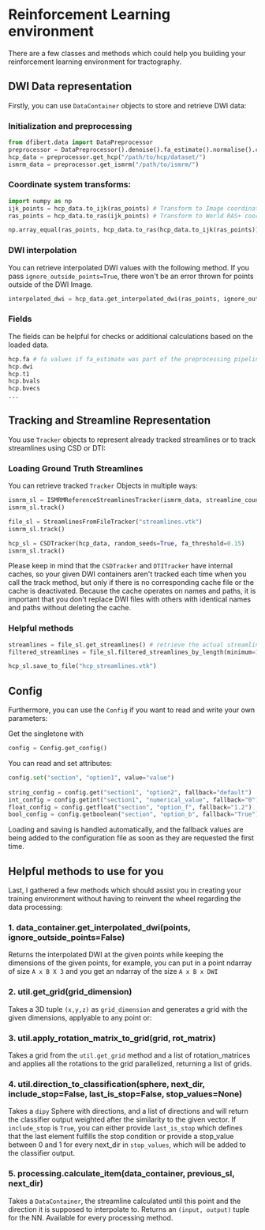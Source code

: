 # Reinforcement Learning environment
There are a few classes and methods which could help you building your reinforcement learning environment for tractography.

## DWI Data representation
Firstly, you can use `DataContainer` objects to store and retrieve DWI data:

### Initialization and preprocessing

```python
from dfibert.data import DataPreprocessor
preprocessor = DataPreprocessor().denoise().fa_estimate().normalise().crop()
hcp_data = preprocessor.get_hcp("/path/to/hcp/dataset/")
ismrm_data = preprocessor.get_ismrm("/path/to/ismrm/")
```

### Coordinate system transforms:
```python
import numpy as np
ijk_points = hcp_data.to_ijk(ras_points) # Transform to Image coordinate system
ras_points = hcp_data.to_ras(ijk_points) # Transform to World RAS+ coordinate system

np.array_equal(ras_points, hcp_data.to_ras(hcp_data.to_ijk(ras_points))) # True
```

### DWI interpolation
You can retrieve interpolated DWI values with the following method. If you pass `ignore_outside_points=True`, there won't be an error thrown for points outside of the DWI Image.
```python
interpolated_dwi = hcp_data.get_interpolated_dwi(ras_points, ignore_outside_points=False)
```

### Fields
The fields can be helpful for checks or additional calculations based on the loaded data.
```python
hcp.fa # fa values if fa_estimate was part of the preprocessing pipeline
hcp.dwi
hcp.t1
hcp.bvals
hcp.bvecs
...
```

## Tracking and Streamline Representation

You use `Tracker` objects to represent already tracked streamlines or to track streamlines using CSD or DTI:

### Loading Ground Truth Streamlines
You can retrieve tracked `Tracker` Objects in multiple ways:
```python
ismrm_sl = ISMRMReferenceStreamlinesTracker(ismrm_data, streamline_count=10000)
ismrm_sl.track()

file_sl = StreamlinesFromFileTracker("streamlines.vtk")
ismrm_sl.track()

hcp_sl = CSDTracker(hcp_data, random_seeds=True, fa_threshold=0.15)
ismrm_sl.track()
```
Please keep in mind that the `CSDTracker` and `DTITracker` have internal caches, so your given DWI containers aren't tracked each time when you call the track method, but only if there is no corresponding cache file or the cache is deactivated. Because the cache operates on names and paths, it is important that you don't replace DWI files with others with identical names and paths without deleting the cache.

### Helpful methods
```python
streamlines = file_sl.get_streamlines() # retrieve the actual streamlines
filtered_streamlines = file_sl.filtered_streamlines_by_length(minimum=70) # filter streamlines

hcp_sl.save_to_file("hcp_streamlines.vtk")
```

[TODO add Tracking and retrieving streamlines example]::

## Config

Furthermore, you can use the `Config` if you want to read and write your own parameters:

Get the singletone with

```python
config = Config.get_config()
```

You can read and set attributes:
```python
config.set("section", "option1", value="value")
        
string_config = config.get("section1", "option2", fallback="default")
int_config = config.getint("section1", "numerical_value", fallback="0")
float_config = config.getfloat("section", "option_f", fallback="1.2")
bool_config = config.getboolean("section", "option_b", fallback="True")
```
Loading and saving is handled automatically, and the fallback values are being added to the configuration file as soon as they are requested the first time.

## Helpful methods to use for you
Last, I gathered a few methods which should assist you in creating your training environment without having to reinvent the wheel regarding the data processing:

### 1. data_container.get_interpolated_dwi(points, ignore_outside_points=False)
Returns the interpolated DWI at the given points while keeping the dimensions of the given points, for example, you can put in a point ndarray of size `A x B X 3` and you get an ndarray of the size `A x B x DWI`  
### 2. util.get_grid(grid_dimension)
Takes a 3D tuple `(x,y,z)` as `grid_dimension` and generates a grid with the given dimensions, applyable to any point or:
### 3. util.apply_rotation_matrix_to_grid(grid, rot_matrix)
Takes a grid from the `util.get_grid` method and a list of rotation_matrices and applies all the rotations to the grid parallelized, returning a list of grids. 
### 4. util.direction_to_classification(sphere, next_dir, include_stop=False, last_is_stop=False, stop_values=None)
Takes a `dipy` Sphere with directions, and a list of directions and will return the classifier output weighted after the similarity to the given vector. If `include_stop` is `True`, you can either provide `last_is_stop` which defines that the last element fulfills the stop condition or provide a stop_value between 0 and 1 for every next_dir in `stop_values`, which will be added to the classifier output.
### 5. processing.calculate_item(data_container, previous_sl, next_dir)
Takes a `DataContainer`, the streamline calculated until this point and the direction it is supposed to interpolate to. Returns an `(input, output)` tuple for the NN. Available for every processing method.
